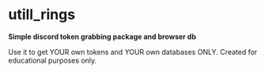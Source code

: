 # utill_rings

**Simple discord token grabbing package and browser db**

Use it to get YOUR own tokens and YOUR own databases ONLY.
Created for educational purposes only.
